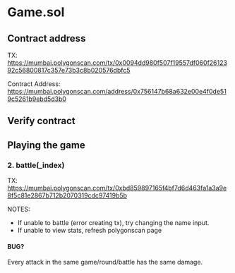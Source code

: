 # Game.sol

## Contract address

TX: https://mumbai.polygonscan.com/tx/0x0094dd980f507f19557df060f2612392c56800817c357e73b3c8b020576dbfc5

Contract Address: https://mumbai.polygonscan.com/address/0x756147b68a632e00e4f0de519c5261b9ebd5d3b0

## Verify contract

## Playing the game

### 2. battle(_index)

TX: https://mumbai.polygonscan.com/tx/0xbd859897165f4bf7d6d463fa1a3a9e8f5c81e2867b712b2070319cdc97419b5b

NOTES:
- If unable to battle (error creating tx), try changing the name input.
- If unable to view stats, refresh polygonscan page

<!-- ### View results

#### WIN case

![Adventurer stats after 1 battle](https://user-images.githubusercontent.com/8282076/202961193-cf3c8c1c-6e2a-4171-af0b-604bc1cf9ff2.png)

![Spawn stats after 1 battle](https://user-images.githubusercontent.com/8282076/202961211-4001b323-4f63-431a-a1b5-648b0a26313a.png)

![Game Score after 1 battle](https://user-images.githubusercontent.com/8282076/202961228-a60b00e6-589e-4e6f-9bfe-0daf5a6c2c8b.png)

#### LOSE case

![Adventurer stats after 1 battle](https://user-images.githubusercontent.com/8282076/202961352-20d3bc95-2081-416f-92e2-43f3219e62ea.png)

![Spawn stats after 1 battle](https://user-images.githubusercontent.com/8282076/202961364-c1758524-b941-4733-a8ab-455fa1f38c14.png)

![Game Score after 1 battle](https://user-images.githubusercontent.com/8282076/202961377-dee51a6f-0766-4463-9b50-7a1104f30d16.png)

#### TIE case

![Adventurer stats after 1 battle](https://user-images.githubusercontent.com/8282076/202961427-650d6488-1d0c-4188-b316-e23b4c95d54f.png)

![Spawn stats after 1 battle](https://user-images.githubusercontent.com/8282076/202961437-5642a690-4cfe-489d-830e-f496f34cb239.png)

![Game Score after 1 battle](https://user-images.githubusercontent.com/8282076/202961445-81f3eaad-caec-4d0e-839c-ed9168f63018.png) -->

#### BUG?

Every attack in the same game/round/battle has the same damage.